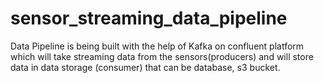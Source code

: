 # sensor_streaming_data_pipeline
Data Pipeline is being built with the help of Kafka on confluent platform which will take streaming data from the sensors(producers) and will store data in data storage (consumer) that can be database, s3 bucket. 
